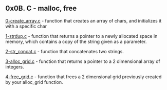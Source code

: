 ## 0x0B. C - malloc, free

[0-create_array.c](./0-create_array.c) - function that creates an array of chars, and initializes it with a specific char

[1-strdup.c](./1-strdup.c) - function that returns a pointer to a newly allocated space in memory, which contains a copy of the string given as a parameter.

[2-str_concat.c](./2-str_concat.c) - function that concatenates two strings.

[3-alloc_grid.c](./3-alloc_grid.c) - function that returns a pointer to a 2 dimensional array of integers.

[4-free_grid.c](./4-free_grid.c) -  function that frees a 2 dimensional grid previously created by your alloc_grid function.


